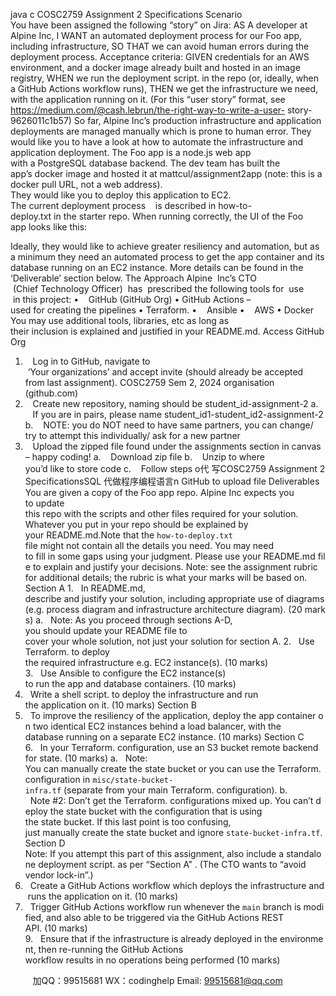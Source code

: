 java c
COSC2759 Assignment 2 Specifications
Scenario
You have been assigned the following “story” on Jira:
AS A developer at Alpine Inc,
I WANT an automated deployment process for our Foo app, including infrastructure,
SO THAT we can avoid human errors during the deployment process.
Acceptance criteria:
GIVEN credentials for an AWS environment, and a docker image already built and hosted in an image registry,
WHEN we run the deployment script. in the repo (or, ideally, when a GitHub Actions workflow runs),
THEN we get the infrastructure we need, with the application running on it.
(For this “user story” format, see https://medium.com/@cash.lebrun/the-right-way-to-write-a-user- story-9626011c1b57)
So far, Alpine Inc’s production infrastructure and application deployments are managed manually which is prone to human error. They would like you to have a look at how to automate the infrastructure and application deployment.
The Foo app is a node.js web app with a PostgreSQL database backend. The dev team has built the app’s docker image and hosted it at mattcul/assignment2app (note: this is a docker pull URL, not a web address). They would like you to deploy this application to EC2. The current deployment process    is described in how-to-deploy.txt in the starter repo. When running correctly, the UI of the Foo app looks like this:

Ideally, they would like to achieve greater resiliency and automation, but as a minimum they need an automated process to get the app container and its database running on an EC2 instance. More details can be found in the ‘Deliverable’ section below.
The Approach
Alpine  Inc’s CTO  (Chief Technology Officer)  has  prescribed the following tools for  use  in this project:
•    GitHub (GitHub Org)
• GitHub Actions – used for creating the pipelines
• Terraform.
•    Ansible
•    AWS
• Docker
You may use additional tools, libraries, etc as long as their inclusion is explained and justified in your README.md.
Access GitHub Org
1.    Log in to GitHub, navigate to  ‘Your organizations’ and accept invite (should already be accepted from last
assignment). COSC2759 Sem 2, 2024 organisation (github.com)
2.    Create new repository, naming should be student_id-assignment-2
a.    If you are in pairs, please name student_id1-student_id2-assignment-2
b.    NOTE: you do NOT need to have same partners, you can change/ try to attempt this individually/ ask for a new partner
3.    Upload the zipped file found under the assignments section in canvas – happy coding!
a.    Download zip file
b.    Unzip to where you’d like to store code
c.    Follow steps o代 写COSC2759 Assignment 2 SpecificationsSQL
代做程序编程语言n GitHub to upload file
Deliverables
You are given a copy of the Foo app repo. Alpine Inc expects you to update this repo with the scripts and other files required for your solution. Whatever you put in your repo should be
explained by your README.md.Note that the `how-to-deploy.txt` file might not contain all the details you need. You may need to fill in some gaps using your judgment. Please use your README.md file to explain and justify your decisions.
Note: see the assignment rubric for additional details; the rubric is what your marks will be based on.
Section A
1.   In README.md, describe and justify your solution, including appropriate use of diagrams
(e.g. process diagram and infrastructure architecture diagram). (20 marks)
a.   Note: As you proceed through sections A-D, you should update your README file to
cover your whole solution, not just your solution for section A.
2.   Use Terraform. to deploy the required infrastructure e.g. EC2 instance(s). (10 marks)
3.   Use Ansible to configure the EC2 instance(s) to run the app and database containers. (10 marks)
4.   Write a shell script. to deploy the infrastructure and run the application on it. (10 marks)
Section B
5.   To improve the resiliency of the application, deploy the app container on two identical EC2
instances behind a load balancer, with the database running on a separate EC2 instance. (10 marks)
Section C
6.   In your Terraform. configuration, use an S3 bucket remote backend for state. (10 marks)
a.   Note: You can manually create the state bucket or you can use the Terraform.
configuration in `misc/state-bucket-infra.tf` (separate from your main Terraform. configuration).
b.   Note #2: Don’t get the Terraform. configurations mixed up. You can’t deploy the
state bucket with the configuration that is using the state bucket. If this last point is too confusing, just manually create the state bucket and ignore `state-bucket-infra.tf`.
Section D
Note: If you attempt this part of this assignment, also include a standalone deployment script. as per “Section A” . (The CTO wants to “avoid vendor lock-in”.)
7.   Create a GitHub Actions workflow which deploys the infrastructure and runs the application on it. (10 marks)
8.   Trigger GitHub Actions workflow run whenever the `main` branch is modified, and also able
to be triggered via the GitHub Actions REST API. (10 marks)
9.   Ensure that if the infrastructure is already deployed in the environment, then re-running
the GitHub Actions workflow results in no operations being performed (10 marks)







         
加QQ：99515681  WX：codinghelp  Email: 99515681@qq.com
